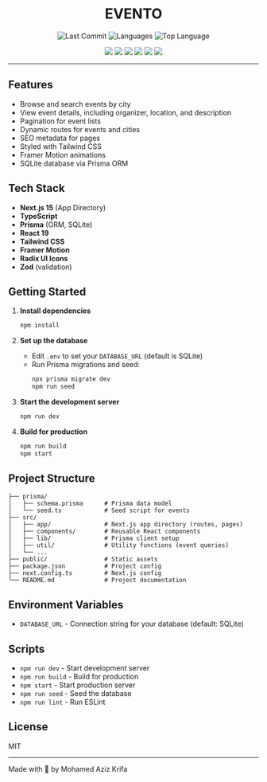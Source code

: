 <div align="center">

# EVENTO

![Last Commit](https://img.shields.io/github/last-commit/krifa-med-aziz/EVENTO)
![Languages](https://img.shields.io/github/languages/count/krifa-med-aziz/EVENTO)
![Top Language](https://img.shields.io/github/languages/top/krifa-med-aziz/EVENTO)

</div>

<div align="center">
  <img src="https://img.shields.io/badge/Next.js-000000?style=flat-square&logo=next.js&logoColor=white"/>
  <img src="https://img.shields.io/badge/TypeScript-3178C6?style=flat-square&logo=typescript&logoColor=white"/>
  <img src="https://img.shields.io/badge/TailwindCSS-38B2AC?style=flat-square&logo=tailwindcss&logoColor=white"/>
  <img src="https://img.shields.io/badge/Radix_UI-000000?style=flat-square&logo=radix-ui&logoColor=white"/>
  <img src="https://img.shields.io/badge/Prisma-2D3748?style=flat-square&logo=prisma&logoColor=white"/>
  <img src="https://img.shields.io/badge/Zod-3E67B1?style=flat-square&logo=zod&logoColor=white"/>

</div>

---

## Features

- Browse and search events by city
- View event details, including organizer, location, and description
- Pagination for event lists
- Dynamic routes for events and cities
- SEO metadata for pages
- Styled with Tailwind CSS
- Framer Motion animations
- SQLite database via Prisma ORM

## Tech Stack

- **Next.js 15** (App Directory)
- **TypeScript**
- **Prisma** (ORM, SQLite)
- **React 19**
- **Tailwind CSS**
- **Framer Motion**
- **Radix UI Icons**
- **Zod** (validation)

## Getting Started

1. **Install dependencies**

   ```bash
   npm install
   ```

2. **Set up the database**

   - Edit `.env` to set your `DATABASE_URL` (default is SQLite)
   - Run Prisma migrations and seed:
     ```bash
     npx prisma migrate dev
     npm run seed
     ```

3. **Start the development server**

   ```bash
   npm run dev
   ```

4. **Build for production**
   ```bash
   npm run build
   npm start
   ```

## Project Structure

```
├── prisma/
│   ├── schema.prisma      # Prisma data model
│   └── seed.ts            # Seed script for events
├── src/
│   ├── app/               # Next.js app directory (routes, pages)
│   ├── components/        # Reusable React components
│   ├── lib/               # Prisma client setup
│   ├── util/              # Utility functions (event queries)
│   └── ...
├── public/                # Static assets
├── package.json           # Project config
├── next.config.ts         # Next.js config
└── README.md              # Project documentation
```

## Environment Variables

- `DATABASE_URL` - Connection string for your database (default: SQLite)

## Scripts

- `npm run dev` - Start development server
- `npm run build` - Build for production
- `npm start` - Start production server
- `npm run seed` - Seed the database
- `npm run lint` - Run ESLint

## License

MIT

---

Made with 💙 by Mohamed Aziz Krifa
